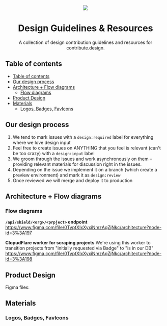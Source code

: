 <div align="center">
<a href="https://contribute.design"><img src="https://i.imgur.com/ZoPpMsS.png" /></a>
  <h1>Design Guidelines & Resources</h1>
  <p>A collection of design contribution guidelines and resources for contribute.design.</p>
</div>

## Table of contents

- [Table of contents](#table-of-contents)
- [Our design process](#our-design-process)
- [Architecture + Flow diagrams](#architecture--flow-diagrams)
  - [Flow diagrams](#flow-diagrams)
- [Product Design](#product-design)
- [Materials](#materials)
  - [Logos, Badges, FavIcons](#logos-badges-favicons)

## Our design process

1. We tend to mark issues with a `design:required` label for everything where we love design input
2. Feel free to create issues on ANYTHING that you feel is relevant (can't be too crazy) with a `design:input` label
3. We groom through the issues and work asynchronously on them – providing relevant materials for discussion right in the issues.
4. Depending on the issue we implement it on a branch (which create a preview environment) and mark it as `design:review` 
5. Once reviewed we will merge and deploy it to production
   
## Architecture + Flow diagrams

### Flow diagrams

**`/api/shield/<org>/<prpject>` endpoint**
https://www.figma.com/file/0TyptXIxXyxiNmzAqZjNkc/architecture?node-id=3%3A197

**ClopudFlare worker for scraping projects**
We're using this worker to transition projects from "initially requested via Badge" to "is in our DB"
https://www.figma.com/file/0TyptXIxXyxiNmzAqZjNkc/architecture?node-id=3%3A198

## Product Design

Figma files:
## Materials
### Logos, Badges, FavIcons


